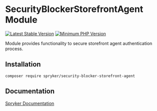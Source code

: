# SecurityBlockerStorefrontAgent Module
[![Latest Stable Version](https://poser.pugx.org/spryker/security-blocker-storefront-agent/v/stable.svg)](https://packagist.org/packages/spryker/security-blocker-storefront-agent)
[![Minimum PHP Version](https://img.shields.io/badge/php-%3E%3D%208.3-8892BF.svg)](https://php.net/)

Module provides functionality to secure storefront agent authentication process.

## Installation

```
composer require spryker/security-blocker-storefront-agent
```

## Documentation

[Spryker Documentation](https://docs.spryker.com)
